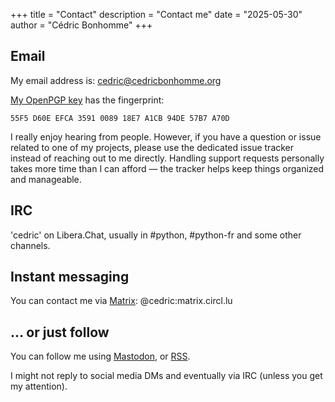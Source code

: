 +++
title = "Contact"
description = "Contact me"
date = "2025-05-30"
author = "Cédric Bonhomme"
+++

## Email

My email address is: cedric@cedricbonhomme.org

[My OpenPGP key](/files/cedric_bonhomme.asc) has the fingerprint:

```text
55F5 D60E EFCA 3591 0089 18E7 A1CB 94DE 57B7 A70D
```

I really enjoy hearing from people. However, if you have a question or issue
related to one of my projects, please use the dedicated issue tracker instead
of reaching out to me directly. Handling support requests personally takes more
time than I can afford — the tracker helps keep things organized and manageable.


## IRC

'cedric' on Libera.Chat, usually in #python, #python-fr and some other channels.


## Instant messaging

You can contact me via [Matrix](https://matrix.org): @cedric:matrix.circl.lu


## … or just follow

You can follow me using [Mastodon](https://fosstodon.org/@cedric), or
[RSS](/blog/index.xml). 

I might not reply to social media DMs and eventually via IRC (unless you get my
attention).
